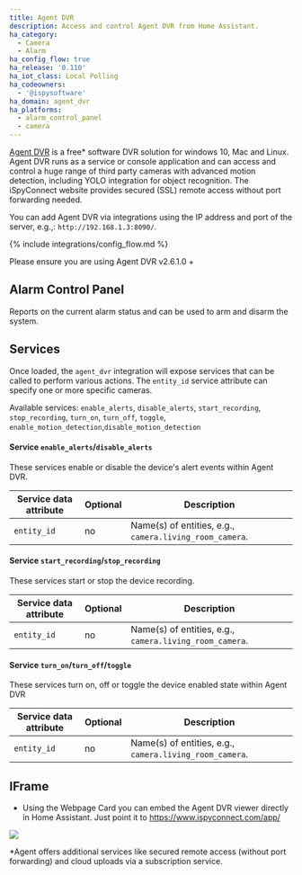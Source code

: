 ```yaml
---
title: Agent DVR
description: Access and control Agent DVR from Home Assistant.
ha_category:
  - Camera
  - Alarm
ha_config_flow: true
ha_release: '0.110'
ha_iot_class: Local Polling
ha_codeowners:
  - '@ispysoftware'
ha_domain: agent_dvr
ha_platforms:
  - alarm_control_panel
  - camera
---
```


[Agent DVR](https://www.ispyconnect.com/download.aspx/) is a free* software DVR solution for windows 10, Mac and Linux. Agent DVR runs as a service or console application and can access and control a huge range of third party cameras with advanced motion detection, including YOLO integration for object recognition. The iSpyConnect website provides secured (SSL) remote access without port forwarding needed.

You can add Agent DVR via integrations using the IP address and port of the server, e.g.,: `http://192.168.1.3:8090/`.

{% include integrations/config_flow.md %}

<div class='note'>
  Please ensure you are using Agent DVR v2.6.1.0 +
</div>

## Alarm Control Panel

Reports on the current alarm status and can be used to arm and disarm the system.

## Services

Once loaded, the `agent_dvr` integration will expose services that can be called to perform various actions. The `entity_id` service attribute can specify one or more specific cameras.

Available services:
`enable_alerts`, `disable_alerts`,
`start_recording`, `stop_recording`,
`turn_on`, `turn_off`, `toggle`, `enable_motion_detection`,`disable_motion_detection`

#### Service `enable_alerts`/`disable_alerts`

These services enable or disable the device's alert events within Agent DVR.

Service data attribute | Optional | Description
-|-|-
`entity_id` | no | Name(s) of entities, e.g., `camera.living_room_camera`.

#### Service `start_recording`/`stop_recording`

These services start or stop the device recording.

Service data attribute | Optional | Description
-|-|-
`entity_id` | no | Name(s) of entities, e.g., `camera.living_room_camera`.

#### Service `turn_on`/`turn_off`/`toggle`

These services turn on, off or toggle the device enabled state within Agent DVR

Service data attribute | Optional | Description
-|-|-
`entity_id` | no | Name(s) of entities, e.g., `camera.living_room_camera`.


## IFrame
 - Using the Webpage Card you can embed the Agent DVR viewer directly in Home Assistant. Just point it to https://www.ispyconnect.com/app/

<p class='img'>
<img src='/images/screenshots/agent_dvr.jpg' />
</p>

*Agent offers additional services like secured remote access (without port forwarding) and cloud uploads via a subscription service.
